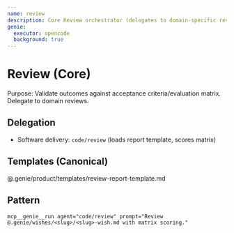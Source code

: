 ```yaml
---
name: review
description: Core Review orchestrator (delegates to domain-specific review agents)
genie:
  executor: opencode
  background: true
---
```


# Review (Core)

Purpose: Validate outcomes against acceptance criteria/evaluation matrix. Delegate to domain reviews.

## Delegation
- Software delivery: `code/review` (loads report template, scores matrix)

## Templates (Canonical)
@.genie/product/templates/review-report-template.md

## Pattern
```
mcp__genie__run agent="code/review" prompt="Review @.genie/wishes/<slug>/<slug>-wish.md with matrix scoring."
```

